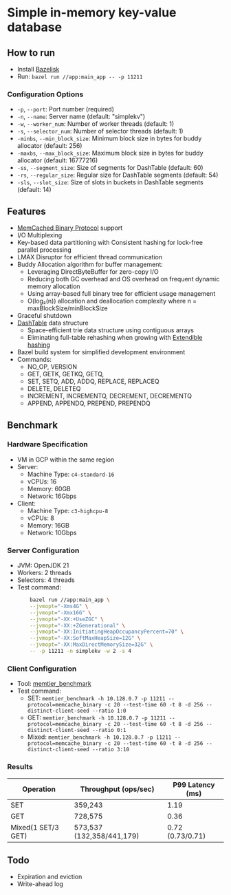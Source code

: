 # Simple in-memory key-value database
## How to run
- Install [Bazelisk](https://bazel.build/install/bazelisk)
- Run: `bazel run //app:main_app -- -p 11211`
### Configuration Options
- `-p`, `--port`: Port number (required)
- `-n`, `--name`: Server name (default: "simplekv")
- `-w`, `--worker_num`: Number of worker threads (default: 1)
- `-s`, `--selector_num`: Number of selector threads (default: 1)
- `-minbs`, `--min_block_size`: Minimum block size in bytes for buddy allocator (default: 256)
- `-maxbs`, `--max_block_size`: Maximum block size in bytes for buddy allocator (default: 16777216)
- `-ss`, `--segment_size`: Size of segments for DashTable (default: 60)
- `-rs`, `--regular_size`: Regular size for DashTable segments (default: 54)
- `-sls`, `--slot_size`: Size of slots in buckets in DashTable segments (default: 14)
## Features
- [MemCached Binary Protocol](https://docs.memcached.org/protocols/binary/) support
- I/O Multiplexing
- Key-based data partitioning with Consistent hashing for lock-free parallel processing
- LMAX Disruptor for efficient thread communication
- Buddy Allocation algorithm for buffer management:
  - Leveraging DirectByteBuffer for zero-copy I/O
  - Reducing both GC overhead and OS overhead on frequent dynamic memory allocation
  - Using array-based full binary tree for efficient usage management
  - O(log₂(n)) allocation and deallocation complexity where n = maxBlockSize/minBlockSize
- Graceful shutdown
- [DashTable](https://github.com/dragonflydb/dragonfly/blob/main/docs/dashtable.md) data structure
  - Space-efficient trie data structure using contiguous arrays
  - Eliminating full-table rehashing when growing with [Extendible hashing](https://en.wikipedia.org/wiki/Extendible_hashing)
- Bazel build system for simplified development environment
- Commands:
    - NO_OP, VERSION
    - GET, GETK, GETKQ, GETQ, 
    - SET, SETQ, ADD, ADDQ, REPLACE, REPLACEQ
    - DELETE, DELETEQ
    - INCREMENT, INCREMENTQ, DECREMENT, DECREMENTQ
    - APPEND, APPENDQ, PREPEND, PREPENDQ
## Benchmark
### Hardware Specification
- VM in GCP within the same region
- Server: 
  - Machine Type: `c4-standard-16`
  - vCPUs: 16
  - Memory: 60GB
  - Network: 16Gbps
- Client:
  - Machine Type: `c3-highcpu-8`
  - vCPUs: 8
  - Memory: 16GB
  - Network: 10Gbps
### Server Configuration
- JVM: OpenJDK 21
- Workers: 2 threads
- Selectors: 4 threads
- Test command:
  ```bash
      bazel run //app:main_app \
      --jvmopt="-Xms4G" \
      --jvmopt="-Xmx16G" \
      --jvmopt="-XX:+UseZGC" \
      --jvmopt="-XX:+ZGenerational" \
      --jvmopt="-XX:InitiatingHeapOccupancyPercent=70" \
      --jvmopt="-XX:SoftMaxHeapSize=12G" \
      --jvmopt="-XX:MaxDirectMemorySize=32G" \
      -- -p 11211 -n simplekv -w 2 -s 4
### Client Configuration
- Tool: [memtier_benchmark](https://github.com/RedisLabs/memtier_benchmark)
- Test command:
  - SET: `memtier_benchmark -h 10.128.0.7 -p 11211 --protocol=memcache_binary -c 20 --test-time 60 -t 8 -d 256 --distinct-client-seed --ratio 1:0`
  - GET: `memtier_benchmark -h 10.128.0.7 -p 11211 --protocol=memcache_binary -c 20 --test-time 60 -t 8 -d 256 --distinct-client-seed --ratio 0:1`
  - Mixed: `memtier_benchmark -h 10.128.0.7 -p 11211 --protocol=memcache_binary -c 20 --test-time 60 -t 8 -d 256 --distinct-client-seed --ratio 3:10`
### Results
| Operation          | Throughput (ops/sec)      | P99 Latency (ms) |
|--------------------|---------------------------|------------------|
| SET                | 359,243                   | 1.19             |
| GET                | 728,575                   | 0.36             |
| Mixed(1 SET/3 GET) | 573,537 (132,358/441,179) | 0.72 (0.73/0.71) |
## Todo
- Expiration and eviction
- Write-ahead log